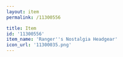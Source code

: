 ```yaml
---
layout: item
permalink: /11300556

title: Item
id: '11300556'
item_name: 'Ranger''s Nostalgia Headgear'
icon_url: '11300035.png'
---
```

